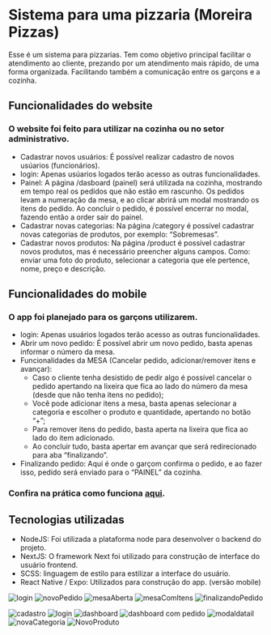 # Sistema para uma pizzaria (Moreira Pizzas)

Esse é um sistema para pizzarias. Tem como objetivo principal facilitar o atendimento ao cliente, prezando por um atendimento mais rápido, de uma forma organizada. Facilitando também a comunicação entre os garçons e a cozinha.

## Funcionalidades do website

### O website foi feito para utilizar na cozinha ou no setor administrativo.

-  Cadastrar novos usuários: É possível realizar cadastro de novos usúarios (funcionários).
-  login: Apenas usúarios logados terão acesso as outras funcionalidades.
-  Painel: A página /dasboard (painel) será utilizada na cozinha, mostrando em tempo real os pedidos que não estão em rascunho. Os pedidos levam a numeração da mesa, e ao clicar abrirá um modal mostrando os itens do pedido. Ao concluir o pedido, é possível encerrar no modal, fazendo então a order sair do painel.
-  Cadastrar novas categorias: Na página /category é possível cadastrar novas categorias de produtos, por exemplo: “Sobremesas”.
- Cadastrar novos produtos: Na página /product é possível cadastrar novos produtos, mas é necessário preencher alguns campos. Como: enviar uma foto do produto, selecionar a categoria que ele pertence, nome, preço e descrição.

## Funcionalidades do mobile

### O app foi planejado para os garçons utilizarem.

-  login: Apenas usuários logados terão acesso as outras funcionalidades.
- Abrir um novo pedido: É possível abrir um novo pedido, basta apenas informar o número da mesa. 
- Funcionalidades da MESA (Cancelar pedido, adicionar/remover itens e avançar): 
   - Caso o cliente tenha desistido de pedir algo é possível cancelar o pedido apertando na lixeira que fica ao lado do número da mesa (desde que não tenha itens no pedido);
   - Você pode adicionar itens a mesa, basta apenas selecionar a categoria e escolher o produto e quantidade, apertando no botão “+”;
   - Para remover itens do pedido, basta aperta na lixeira que fica ao lado do item adicionado.
   - Ao concluir tudo, basta apertar em avançar que será redirecionado para aba “finalizando”.
- Finalizando pedido: Aqui é onde o garçom confirma o pedido, e ao fazer isso, pedido será enviado para o “PAINEL” da cozinha.

 ### Confira na prática como funciona [aqui](https://www.youtube.com/watch?v=JSqVy1BhU6U&ab_channel=DenisMoreira).


## Tecnologias utilizadas

- NodeJS: Foi utilizada a plataforma node para desenvolver o backend do projeto.
- NextJS: O framework Next foi utilizado para construção de interface do usuário frontend.
- SCSS: linguagem de estilo para estilizar a interface do usuário.
-  React Native / Expo: Utilizados para construção do app. (versão mobile) 


![login](https://github.com/Denis-moreira98/sistem-moreira-pizzas/assets/72985107/65ed3063-5d66-46e1-9322-96232bc8d3c1)
![novoPedido](https://github.com/Denis-moreira98/sistem-moreira-pizzas/assets/72985107/cdd65512-6a42-4b03-916f-240c0a136e89)
![mesaAberta](https://github.com/Denis-moreira98/sistem-moreira-pizzas/assets/72985107/325b5b42-5c76-4660-ab6d-8b8a787c4c78)
![mesaComItens](https://github.com/Denis-moreira98/sistem-moreira-pizzas/assets/72985107/1d6967bb-af1a-4f6a-9df0-b1448fb6a473)
![finalizandoPedido](https://github.com/Denis-moreira98/sistem-moreira-pizzas/assets/72985107/de297cba-4915-4618-b480-a93e0868b37d)
  

![cadastro](https://github.com/Denis-moreira98/sistem-moreira-pizzas/assets/72985107/716fd00e-c4c2-4f3e-a19d-9664036a6b2b)
![login](https://github.com/Denis-moreira98/sistem-moreira-pizzas/assets/72985107/e7f1d2ac-1211-4d21-9db8-53445fc5e5ee)
![dashboard](https://github.com/Denis-moreira98/sistem-moreira-pizzas/assets/72985107/5d18b27f-9cd8-43eb-b508-0e215b5f2ab7)
![dashboard com pedido](https://github.com/Denis-moreira98/sistem-moreira-pizzas/assets/72985107/ff9f3f89-02e3-474a-ac99-b3a7bbd61f85)
![modaldatail](https://github.com/Denis-moreira98/sistem-moreira-pizzas/assets/72985107/de36be74-dc17-4ad2-98a6-3856cee57c01)
![novaCategoria](https://github.com/Denis-moreira98/sistem-moreira-pizzas/assets/72985107/033b7ad3-4ef4-49df-90fe-8f3f6d953e98)
![NovoProduto](https://github.com/Denis-moreira98/sistem-moreira-pizzas/assets/72985107/fa52b32c-f66d-4bbb-8505-de78eed003ec)


